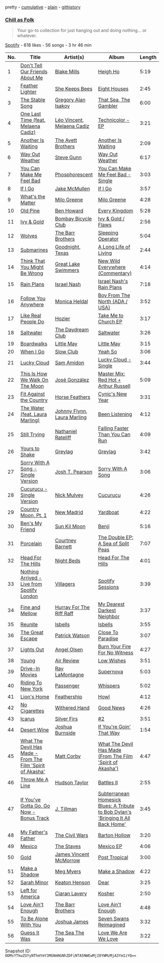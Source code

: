 pretty - [cumulative](/playlists/cumulative/43rSnXFDoctqiZxvEqH14P.md) - [plain](/playlists/plain/43rSnXFDoctqiZxvEqH14P) - [githistory](https://github.githistory.xyz/mackorone/spotify-playlist-archive/blob/main/playlists/plain/43rSnXFDoctqiZxvEqH14P)

### [Chill as Folk](https://open.spotify.com/playlist/43rSnXFDoctqiZxvEqH14P)

> Your go\-to collection for just hanging out and doing nothing..\. or whatever.

[Spotify](https://open.spotify.com/user/spotify) - 618 likes - 56 songs - 3 hr 46 min

| No. | Title | Artist(s) | Album | Length |
|---|---|---|---|---|
| 1 | [Don't Tell Our Friends About Me](https://open.spotify.com/track/4ktZEbOKEnx5svwITaKwqK) | [Blake Mills](https://open.spotify.com/artist/4LhV33vJvXmFGSM3m5RzUR) | [Heigh Ho](https://open.spotify.com/album/05oav7mCaoTnTpuIFSv7T6) | 5:19 |
| 2 | [Feather Lighter](https://open.spotify.com/track/0LTcZEDrtmOr9NwWUryM9F) | [She Keeps Bees](https://open.spotify.com/artist/1dhUEswrKf1aUf6375EPSx) | [Eight Houses](https://open.spotify.com/album/78ky7c5vCc7QIwARargaJq) | 2:45 |
| 3 | [The Stable Song](https://open.spotify.com/track/3G9ETaH55bMQx8hwNhAgbU) | [Gregory Alan Isakov](https://open.spotify.com/artist/5sXaGoRLSpd7VeyZrLkKwt) | [That Sea, The Gambler](https://open.spotify.com/album/7ecZGh7SICLEkqqkBNXfvE) | 6:00 |
| 4 | [One Last Time \(feat\. Melaena Cadiz\)](https://open.spotify.com/track/7MEMfaSEImSB9HgZCTptJ5) | [Léo Vincent](https://open.spotify.com/artist/7KCGnh6TrfWJpX3QzOlol8), [Melaena Cadiz](https://open.spotify.com/artist/0tzBmhKQNhlwi9oMWEzzql) | [Technicolor \- EP](https://open.spotify.com/album/34TL0jEfrRMnwmkSsH0xcy) | 3:21 |
| 5 | [Another Is Waiting](https://open.spotify.com/track/0xqxbqXuWFZGgD34zIuzKO) | [The Avett Brothers](https://open.spotify.com/artist/196lKsA13K3keVXMDFK66q) | [Another Is Waiting](https://open.spotify.com/album/3UhWenSXt9bd3xxQlLl9dN) | 2:09 |
| 6 | [Way Out Weather](https://open.spotify.com/track/0MmrCvB4W72wEmBoBAebdN) | [Steve Gunn](https://open.spotify.com/artist/7uLXW75DlTRahz2WKJZGeO) | [Way Out Weather](https://open.spotify.com/album/373oJPfagG8Qepbxx5hywF) | 6:17 |
| 7 | [You Can Make Me Feel Bad](https://open.spotify.com/track/3fGz5pzMwkTzfE59w3ByEW) | [Phosphorescent](https://open.spotify.com/artist/57kIMCLPgkzQlXjblX7XXP) | [You Can Make Me Feel Bad \- Single](https://open.spotify.com/album/4cwfoTueYoAgC9ikfGBCq5) | 3:03 |
| 8 | [If I Go](https://open.spotify.com/track/6UfKha2TAX95dHfOx6muVV) | [Jake McMullen](https://open.spotify.com/artist/0kBHkziT1rQpUBWW08p2dN) | [If I Go](https://open.spotify.com/album/5M3HD7IDfnTJizPnshtJ0H) | 3:57 |
| 9 | [What's the Matter](https://open.spotify.com/track/3yaFjAn6FwqgbuPMpV7Tix) | [Milo Greene](https://open.spotify.com/artist/5euJsEvfrlfhYDorMR40OF) | [Milo Greene](https://open.spotify.com/album/15wQEsBsbl14I4m1yEuR8w) | 4:28 |
| 10 | [Old Pine](https://open.spotify.com/track/4PXb4gyyo85e3IYXa0eWkk) | [Ben Howard](https://open.spotify.com/artist/5schNIzWdI9gJ1QRK8SBnc) | [Every Kingdom](https://open.spotify.com/album/1HWi1cL1VGLCiIYGfvHJmG) | 5:28 |
| 11 | [Ivy & Gold](https://open.spotify.com/track/0ULgyTPopGxfp50DJ4hsTy) | [Bombay Bicycle Club](https://open.spotify.com/artist/3pTE9iaJTkWns3mxpNQlJV) | [Ivy & Gold / Flaws](https://open.spotify.com/album/5lIFY193bqhBwzmZPYQG6N) | 2:56 |
| 12 | [Wolves](https://open.spotify.com/track/6pwZZQHeID4FmGCwmI3gYu) | [The Barr Brothers](https://open.spotify.com/artist/4OyRutd80DZC22C4pl63l7) | [Sleeping Operator](https://open.spotify.com/album/3heNYqE1CUM8WlJGm6UPEj) | 5:04 |
| 13 | [Submarines](https://open.spotify.com/track/3rAmRMmztGxIY2rIs4oBKF) | [Goodnight, Texas](https://open.spotify.com/artist/5ammRFhN6wQXM30xlhndC5) | [A Long Life of Living](https://open.spotify.com/album/0W6IZrPamQ7KXLXxvR9usJ) | 2:44 |
| 14 | [Think That You Might Be Wrong](https://open.spotify.com/track/3zohwge6UksxW1zbbw7BQQ) | [Great Lake Swimmers](https://open.spotify.com/artist/2HcZuUtnktqMHm4H1R9gAR) | [New Wild Everywhere \(Commentary\)](https://open.spotify.com/album/0tT8zJriwVQXccHxQLiqGB) | 4:14 |
| 15 | [Rain Plans](https://open.spotify.com/track/1UTJHcxqphjjlOjsGbC6uN) | [Israel Nash](https://open.spotify.com/artist/5skM4jc4QoEpHiWWl6OoW7) | [Israel Nash's Rain Plans](https://open.spotify.com/album/1FkQJr5lTuP3IsgBZbAZ3z) | 7:18 |
| 16 | [Follow You Anywhere](https://open.spotify.com/track/5aSOq5UQi3zpQ4VwqpQa4n) | [Monica Heldal](https://open.spotify.com/artist/0OzR8yVFsezkr01beN2ec0) | [Boy From The North \(ADA / USA\)](https://open.spotify.com/album/0eERK7tiVyl5Q2gSurm3gH) | 3:52 |
| 17 | [Like Real People Do](https://open.spotify.com/track/4pCvaD8i0KBlJnwuvvx4pM) | [Hozier](https://open.spotify.com/artist/2FXC3k01G6Gw61bmprjgqS) | [Take Me to Church EP](https://open.spotify.com/album/4vPuWtVR7VLGRcdKWVwHBY) | 3:17 |
| 18 | [Saltwater](https://open.spotify.com/track/6Jd28erLO94j6yxbJU6EeT) | [The Daydream Club](https://open.spotify.com/artist/3U6eCXHFS6wQVuFuqeW09m) | [Saltwater](https://open.spotify.com/album/1stkTnHRFKByzLom6viAX4) | 3:26 |
| 19 | [Boardwalks](https://open.spotify.com/track/3jDF66ZATb0FcHNnOqeyDK) | [Little May](https://open.spotify.com/artist/0TjAAwE04BeoSeOpJIakYH) | [Little May](https://open.spotify.com/album/00UxqHa2736DcXKCZGF4i9) | 3:15 |
| 20 | [When I Go](https://open.spotify.com/track/30IcgCt5Zf0o8nwvpUHQPy) | [Slow Club](https://open.spotify.com/artist/75Kh0eqgzo9f43Dan1JzSV) | [Yeah So](https://open.spotify.com/album/0RLztdKiw6ol3KCT8fhNOc) | 3:06 |
| 21 | [Lucky Cloud](https://open.spotify.com/track/6udmR0EdjBR2gQ4RIzEqs3) | [Sam Amidon](https://open.spotify.com/artist/6TTJ0xLPPNDyv4bXyukzU4) | [Lucky Cloud \- Single](https://open.spotify.com/album/6TUaNtX1a5NXUTx8Kai1Qk) | 3:44 |
| 22 | [This Is How We Walk On The Moon](https://open.spotify.com/track/2ECHw3T5AkBXCrVzm346Sf) | [José González](https://open.spotify.com/artist/6xrCU6zdcSTsG2hLrojpmI) | [Master Mix: Red Hot + Arthur Russell](https://open.spotify.com/album/4YnruQJtGMPgMBLFWMQCNA) | 5:09 |
| 23 | [Fit Against the Country](https://open.spotify.com/track/60i7EJiLEZtxp48pAhoJ2G) | [Horse Feathers](https://open.spotify.com/artist/0lO2c86rQmrRJArBxgw0v8) | [Cynic's New Year](https://open.spotify.com/album/32HXUSvlymSKkbIVOAO2nM) | 3:31 |
| 24 | [The Water \(feat\. Laura Marling\)](https://open.spotify.com/track/3IrAdZnAT5c0vwTODhMT4l) | [Johnny Flynn](https://open.spotify.com/artist/1UQRtt7eHW6Bt4INNTUtb3), [Laura Marling](https://open.spotify.com/artist/7B2edU3Q7btJoNsoHCNohM) | [Been Listening](https://open.spotify.com/album/3BIa3IkkeeVjGbkfSSUE9m) | 4:12 |
| 25 | [Still Trying](https://open.spotify.com/track/3SCDpe3QWlLSg5oJjqN25Q) | [Nathaniel Rateliff](https://open.spotify.com/artist/4qKpLkR911SUlnd4HAtF79) | [Falling Faster Than You Can Run](https://open.spotify.com/album/54CwOv6vaOzsNOhy3uFPZa) | 4:09 |
| 26 | [Yours to Shake](https://open.spotify.com/track/0xaUz4XHsNAZ7v6uMQH8Jb) | [Greylag](https://open.spotify.com/artist/5CWn0694sgJ7ur8lCM9XmO) | [Greylag](https://open.spotify.com/album/1fJ5A6fN89e4jadlQfvHpq) | 3:42 |
| 27 | [Sorry With A Song \- Single Version](https://open.spotify.com/track/5CkawHrHRyC1TMbM6RqB0f) | [Josh T\. Pearson](https://open.spotify.com/artist/0GgNchtU9Fst3uEshZ7mV9) | [Sorry With A Song](https://open.spotify.com/album/2qjROeo2bjy8fJtFSjDrrM) | 3:06 |
| 28 | [Cucurucu \- Single Version](https://open.spotify.com/track/7IM9VrOBABAqmCGA8dh0Ub) | [Nick Mulvey](https://open.spotify.com/artist/3x8FbPjh2Qz55XMdE2Yalj) | [Cucurucu](https://open.spotify.com/album/73P0vfiWjvBY0fH9ftlMpt) | 4:26 |
| 29 | [Country Moon, Pt\. 1](https://open.spotify.com/track/6TB9KEgHO5sXKGYUs3joF3) | [New Madrid](https://open.spotify.com/artist/0jaTIcOjgmYpF1sfudFAsW) | [Yardboat](https://open.spotify.com/album/1Wifs0LIT7qOFC45Q7RJ2O) | 4:22 |
| 30 | [Ben's My Friend](https://open.spotify.com/track/6WJAZ2TUnaKUv9aKkOGokD) | [Sun Kil Moon](https://open.spotify.com/artist/4G0XDEk7RbA4BBCTs917U9) | [Benji](https://open.spotify.com/album/4pC2URLdvle8V6Um4qxh46) | 5:16 |
| 31 | [Porcelain](https://open.spotify.com/track/5YelQnkvmzcB3QXhQxBAi2) | [Courtney Barnett](https://open.spotify.com/artist/4OOlG5eBXSkSAAEeKjJb5Y) | [The Double EP: A Sea of Split Peas](https://open.spotify.com/album/0CsrTD07Z7pieZAImak5TY) | 7:07 |
| 32 | [Head For The Hills](https://open.spotify.com/track/3sNSMzopoEApXHYdgl5FAm) | [Night Beds](https://open.spotify.com/artist/533wKOfkJylNSi6ntO1wXd) | [Head For The Hills](https://open.spotify.com/album/6My53bm1HekzzKlMuCCO7P) | 4:01 |
| 33 | [Nothing Arrived \- Live from Spotify London](https://open.spotify.com/track/4JKHACLkotsxdKNF9vJYOS) | [Villagers](https://open.spotify.com/artist/2m1l9MLSslzup4vvokKgvQ) | [Spotify Sessions](https://open.spotify.com/album/378rFsWTa7DZ8nZVHSaA18) | 3:39 |
| 34 | [Fine and Mellow](https://open.spotify.com/track/0aJhLmZV80gfqL8x9yDIpn) | [Hurray For The Riff Raff](https://open.spotify.com/artist/2xLEV2jDreAOcpJXFNoXyt) | [My Dearest Darkest Neighbor](https://open.spotify.com/album/6TqZFQjNfsOFRJoic0KrI9) | 3:37 |
| 35 | [Reunite](https://open.spotify.com/track/3FZp9Dzst1a9cnVJuxxtvH) | [Isbells](https://open.spotify.com/artist/14dULnNGmLKnS59BzNrHi4) | [Isbells](https://open.spotify.com/album/7r5q7TFJ9TnRoVUOhYfZRI) | 3:55 |
| 36 | [The Great Escape](https://open.spotify.com/track/0NemNX2znA1VVuUFBUpTra) | [Patrick Watson](https://open.spotify.com/artist/7bPs6jf983f0bjRAt1yxDM) | [Close To Paradise](https://open.spotify.com/album/4qnlwasiAmhwy58lCX7GaO) | 3:07 |
| 37 | [Lights Out](https://open.spotify.com/track/3BH8wVYFjXvtzX1WovGsKA) | [Angel Olsen](https://open.spotify.com/artist/6mKqFxGMS5TGDZI3XkT5Rt) | [Burn Your Fire For No Witness](https://open.spotify.com/album/0xvDtkNKJiLclVbjLvovFU) | 4:27 |
| 38 | [Young](https://open.spotify.com/track/3SUnB496wZdR3cpSoI9KK0) | [Air Review](https://open.spotify.com/artist/3BpiD33EPJLTi4RgMe5gE4) | [Low Wishes](https://open.spotify.com/album/0ftDKw76aHgVzAL7DXtccq) | 3:51 |
| 39 | [Drive\-In Movies](https://open.spotify.com/track/7EDbWDfK1rji9tpRDyIWmA) | [Ray LaMontagne](https://open.spotify.com/artist/6DoH7ywD5BcQvjloe9OcIj) | [Supernova](https://open.spotify.com/album/0HtJKUCwLbioPhMPAlKONW) | 5:03 |
| 40 | [Riding To New York](https://open.spotify.com/track/28PGJmnt28fVnqbQXQ2cUU) | [Passenger](https://open.spotify.com/artist/0gadJ2b9A4SKsB1RFkBb66) | [Whispers](https://open.spotify.com/album/4p95wFJsRlSzvNmbDsCABM) | 5:02 |
| 41 | [Lion's Home](https://open.spotify.com/track/7hZGXLeI80nRjPS6WeAjnv) | [Feathership](https://open.spotify.com/artist/7jyB6xDRAHOnJseX86s7lm) | [Howl](https://open.spotify.com/album/7hleuyG5aLUxxVfcfNdIEv) | 4:12 |
| 42 | [No Cigarettes](https://open.spotify.com/track/4XCPgWNgeIQdA1swy6fLwC) | [Withered Hand](https://open.spotify.com/artist/5s27vvC5dAwOxD3ifVORQw) | [Good News](https://open.spotify.com/album/5IwcatqYvl6cCJYUcWoZhE) | 4:26 |
| 43 | [Icarus](https://open.spotify.com/track/0td8kBKqsmF2sl5CKTfLXW) | [Silver Firs](https://open.spotify.com/artist/0PCJOmFrQoDML1LK0Vi6uU) | [\#2](https://open.spotify.com/album/0l7kiQDIqSrMAgGKOCPDeB) | 3:51 |
| 44 | [Desert Wine](https://open.spotify.com/track/6uT4E6OeVm0W0kIHOm3Hjo) | [Joshua Burnside](https://open.spotify.com/artist/244AFgFclA9c1IcjWOAqoV) | [If You're Goin' That Way](https://open.spotify.com/album/2phOizVzB9gwQXQRr7ECvQ) | 1:54 |
| 45 | [What The Devil Has Made \- From The Film 'Spirit of Akasha'](https://open.spotify.com/track/6RxXF14G5pBPC1e5que9QC) | [Matt Corby](https://open.spotify.com/artist/7CIW23FQUXPc1zebnO1TDG) | [What The Devil Has Made \(From The Film 'Spirit of Akasha'\)](https://open.spotify.com/album/1NBxGaBKiNLuUpXpc1mnqE) | 4:47 |
| 46 | [Throw Me A Line](https://open.spotify.com/track/5AOrp8sjqkLT2A0nq17IeW) | [Hudson Taylor](https://open.spotify.com/artist/4DX2G1URzfEiRg2wBfv4ub) | [Battles II](https://open.spotify.com/album/5XZdVv5plvaS9sYXknSzKX) | 2:55 |
| 47 | [If You've Gotta Go, Go Now \- Bonus Track](https://open.spotify.com/track/51jy98I9q9Nk1xyA0W4ZBg) | [J\. Tillman](https://open.spotify.com/artist/21XbnrbEMUTZelIfoV12hC) | [Subterranean Homesick Blues: A Tribute to Bob Dylan's 'Bringing It All Back Home'](https://open.spotify.com/album/6BpBxbGy2JgkkxiVoLDQg4) | 3:45 |
| 48 | [My Father's Father](https://open.spotify.com/track/5xoVToV1muvqMkM2dHHTlW) | [The Civil Wars](https://open.spotify.com/artist/6J7rw7NELJUCThPbAfyLIE) | [Barton Hollow](https://open.spotify.com/album/7wmwaIt99NVwdOc7Z8jXYK) | 3:20 |
| 49 | [Mexico](https://open.spotify.com/track/0NjYR71Mw5V1dvV0UEe3q3) | [The Staves](https://open.spotify.com/artist/5G49Sq5mMzAkGL4ZP6eVPY) | [Mexico EP](https://open.spotify.com/album/3W5gm3yFoLOwPCsjaWq7KO) | 4:06 |
| 50 | [Gold](https://open.spotify.com/track/6SEF3Xvj4tIomwr6mJ0NMI) | [James Vincent McMorrow](https://open.spotify.com/artist/7FDlvgcodNfC0IBdWevl4u) | [Post Tropical](https://open.spotify.com/album/2byiI2IlzEWi4VpYQAk233) | 3:00 |
| 51 | [Make a Shadow](https://open.spotify.com/track/4RoOGOBrRCPTD9BXs8jVdN) | [Meg Myers](https://open.spotify.com/artist/0W8xe7IqAPlnBRMUpWOUuJ) | [Make a Shadow](https://open.spotify.com/album/3an2ZELP30YhyM9SwAytos) | 4:22 |
| 52 | [Sarah Minor](https://open.spotify.com/track/4o6yITU7yM1HF9pnv6ArA3) | [Keaton Henson](https://open.spotify.com/artist/6GFfu1alUSrL7qazImC160) | [Dear](https://open.spotify.com/album/11gZYT85Mx4aSiHthMYLLQ) | 3:25 |
| 53 | [Left for America](https://open.spotify.com/track/37z3ghNvcoPvHypKWTb2Sz) | [Ciaran Lavery](https://open.spotify.com/artist/7zOuMHqRJ6YOMnCGpLfuTU) | [Kosher](https://open.spotify.com/album/139OD5CEdzkVnocD4ew1Wt) | 2:50 |
| 54 | [Love Ain't Enough](https://open.spotify.com/track/5fz0CgnnAQ83evL6slk8x8) | [The Barr Brothers](https://open.spotify.com/artist/4OyRutd80DZC22C4pl63l7) | [Love Ain't Enough](https://open.spotify.com/album/1YvIA55NewHRPcep4UhKYj) | 4:48 |
| 55 | [To Be Alone With You](https://open.spotify.com/track/5TrwDZi9w4gyxRMrAJ3R2C) | [Joshua James](https://open.spotify.com/artist/7ewcIjvX2fkJPoPW2izgLF) | [Seven Swans Reimagined](https://open.spotify.com/album/7KeAp6YIHmH2zc1MXjEhWx) | 3:32 |
| 56 | [Guess It Was](https://open.spotify.com/track/686Vrg8BINJLpqN218ne2K) | [The Sea The Sea](https://open.spotify.com/artist/3uKFW2tuZB4NFThJfHJtZ1) | [Love We Are We Love](https://open.spotify.com/album/4XfShOwXcw2fAQD1iMXYoe) | 3:22 |

Snapshot ID: `ODMsYTkwZGYyNThmYmY3MGNmNGNhZDFiNTA5NWEwMjI0YWMzMjA3YmIzYQ==`